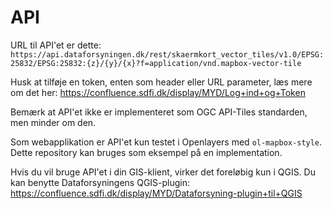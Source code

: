 # API
URL til API'et er dette:
`https://api.dataforsyningen.dk/rest/skaermkort_vector_tiles/v1.0/EPSG:25832/EPSG:25832:{z}/{y}/{x}?f=application/vnd.mapbox-vector-tile`

Husk at tilføje en token, enten som header eller URL parameter, læs mere om det her: https://confluence.sdfi.dk/display/MYD/Log+ind+og+Token

Bemærk at API'et ikke er implementeret som OGC API-Tiles standarden, men minder om den.

Som webapplikation er API'et kun testet i Openlayers med `ol-mapbox-style`. Dette repository kan bruges som eksempel på en implementation.

Hvis du vil bruge API'et i din GIS-klient, virker det foreløbig kun i QGIS. Du kan benytte Dataforsyningens QGIS-plugin: https://confluence.sdfi.dk/display/MYD/Dataforsyning-plugin+til+QGIS
